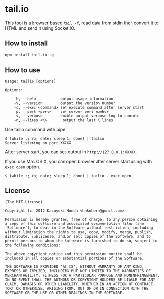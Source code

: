 tail.io
=======

This tool is a browser based `tail -f`, read data from stdin then convert it to HTML
and send it using Socket.IO.

How to install
--------------

    npm install tail.io -g

How to use
----------

    Usage: tailio [options]

    Options:

        -h, --help           output usage information
        -V, --version        output the version number
        -c, --exec <command> set execute command after server start
        -p, --port <port>    set server port number
        -v, --verbose        enable output verbose log to console
        -n, --lines <K>       output the last K lines

Use tailio command with pipe.

    $ (while :; do; date; sleep 1; done) | tailio
    Server listening on port XXXXX

After server start, you can see output in `http://127.0.0.1:XXXXX`.

If you use Mac OS X, you can open browser after server start using with `--exec open` option.

    $ (while :; do; date; sleep 1; done) | tailio --exec open
    
License
-------
    (The MIT License)

    Copyright (c) 2012 Kazuyuki Honda <hakobera@gmail.com>

    Permission is hereby granted, free of charge, to any person obtaining
    a copy of this software and associated documentation files (the
    'Software'), to deal in the Software without restriction, including
    without limitation the rights to use, copy, modify, merge, publish,
    distribute, sublicense, and/or sell copies of the Software, and to
    permit persons to whom the Software is furnished to do so, subject to
    the following conditions:

    The above copyright notice and this permission notice shall be
    included in all copies or substantial portions of the Software.

    THE SOFTWARE IS PROVIDED 'AS IS', WITHOUT WARRANTY OF ANY KIND,
    EXPRESS OR IMPLIED, INCLUDING BUT NOT LIMITED TO THE WARRANTIES OF
    MERCHANTABILITY, FITNESS FOR A PARTICULAR PURPOSE AND NONINFRINGEMENT.
    IN NO EVENT SHALL THE AUTHORS OR COPYRIGHT HOLDERS BE LIABLE FOR ANY
    CLAIM, DAMAGES OR OTHER LIABILITY, WHETHER IN AN ACTION OF CONTRACT,
    TORT OR OTHERWISE, ARISING FROM, OUT OF OR IN CONNECTION WITH THE
    SOFTWARE OR THE USE OR OTHER DEALINGS IN THE SOFTWARE.
